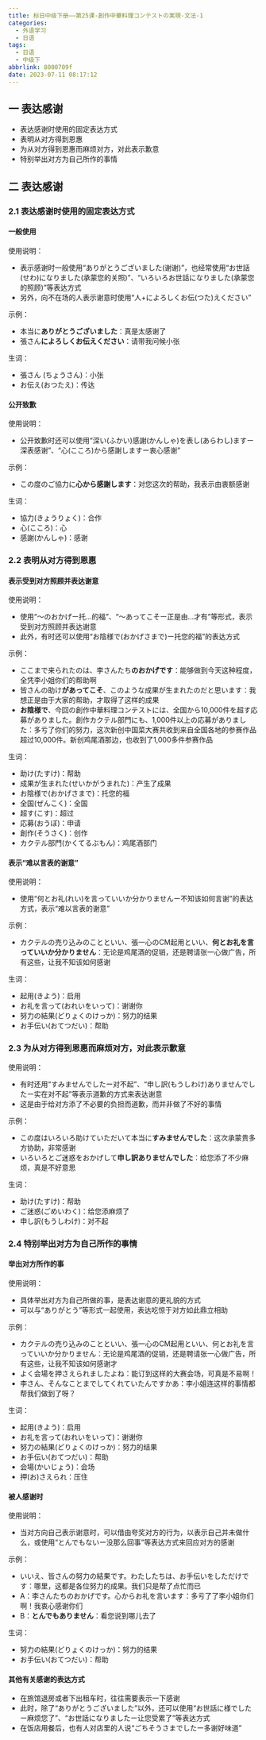 ```yaml
---
title: 标日中级下册——第25课-創作中華料理コンテストの実現-文法-1
categories:
  - 外语学习
  - 日语
tags:
  - 日语
  - 中级下
abbrlink: 8000709f
date: 2023-07-11 08:17:12
---
```

## 一 表达感谢

* 表达感谢时使用的固定表达方式
* 表明从对方得到恩惠
* 为从对方得到恩惠而麻烦对方，对此表示歉意
* 特别举出对方为自己所作的事情

<!--more-->

## 二 表达感谢

### 2.1 表达感谢时使用的固定表达方式

#### 一般使用

使用说明：

* 表示感谢时一般使用“ありがとうございました(谢谢)”，也经常使用“お世話(せわ)になりました(承蒙您的关照)”、“いろいろお世話になりました(承蒙您的照顾)”等表达方式
* 另外，向不在场的人表示谢意时使用“人+によろしくお伝(つた)えください”

示例：

* 本当に**ありがとうございました**：真是太感谢了
* 張さん**によろしくお伝えください**：请带我问候小张

生词：

* 張さん (ちょうさん)：小张
* お伝え(おつたえ)：传达

#### 公开致歉

使用说明：

* 公开致歉时还可以使用“深い(ふかい)感謝(かんしゃ)を表し(あらわし)ますー深表感谢”、“心(こころ)から感謝しますー衷心感谢”

示例：

* この度のご協力に**心から感謝します**：对您这次的帮助，我表示由衷额感谢

生词：

* 協力(きょうりょく)：合作
* 心(こころ)：心
* 感謝(かんしゃ)：感谢

### 2.2 表明从对方得到恩惠

#### 表示受到对方照顾并表达谢意

使用说明：

* 使用“～のおかげー托...的福”、“～あってこそー正是由...才有”等形式，表示受到对方照顾并表达谢意
* 此外，有时还可以使用“お陰様で(おかげさまで)ー托您的福”的表达方式

示例：

* ここまで来られたのは、李さんたち**のおかげです**：能够做到今天这种程度，全凭李小姐你们的帮助啊
* 皆さんの助け**があってこそ**、このような成果が生まれたのだと思います：我想正是由于大家的帮助，才取得了这样的成果
* **お陰様で**、今回の創作中華料理コンテストには、全国から10,000件を超す応募がありました。創作カクテル部門にも、1,000件以上の応募がありました：多亏了你们的努力，这次新创中国菜大赛共收到来自全国各地的参赛作品超过10,000件。新创鸡尾酒那边，也收到了1,000多件参赛作品

生词：

* 助け(たすけ)：帮助
* 成果が生まれた(せいかがうまれた)：产生了成果
* お陰様で(おかげさまで)：托您的福
* 全国(ぜんこく)：全国
* 超す(こす)：超过
* 応募(おうぼ)：申请
* 創作(そうさく)：创作
* カクテル部門(かくてるぶもん)：鸡尾酒部门

#### 表示“难以言表的谢意”

使用说明：

* 使用“何とお礼(れい)を言っていいか分かりませんー不知该如何言谢”的表达方式，表示“难以言表的谢意”

示例：

* カクテルの売り込みのことといい、張一心のCM起用といい、**何とお礼を言っていいか分かりません**：无论是鸡尾酒的促销，还是聘请张一心做广告，所有这些，让我不知该如何感谢

生词：

* 起用(きよう)：启用
* お礼を言って(おれいをいって)：谢谢你
* 努力の結果(どりょくのけっか)：努力的结果
* お手伝い(おてつだい)：帮助

### 2.3 为从对方得到恩惠而麻烦对方，对此表示歉意

使用说明：

* 有时还用“すみませんでしたー对不起”、“申し訳(もうしわけ)ありませんでしたー实在对不起”等表示道歉的方式来表达谢意
* 这是由于给对方添了不必要的负担而道歉，而并非做了不好的事情

示例：

* この度はいろいろ助けていただいて本当に**すみませんでした**：这次承蒙贵多方协助，非常感谢
* いろいろとご迷惑をおかげして**申し訳ありませんでした**：给您添了不少麻烦，真是不好意思

生词：

* 助け(たすけ)：帮助
* ご迷惑(ごめいわく)：给您添麻烦了
* 申し訳(もうしわけ)：对不起

### 2.4 特别举出对方为自己所作的事情

#### 举出对方所作的事

使用说明：

* 具体举出对方为自己所做的事，是表达谢意的更礼貌的方式
* 可以与“ありがとう”等形式一起使用，表达吃惊于对方如此鼎立相助

示例：

* カクテルの売り込みのことといい、張一心のCM起用といい、何とお礼を言っていいか分かりません：无论是鸡尾酒的促销，还是聘请张一心做广告，所有这些，让我不知该如何感谢才
* よく会場を押さえられましたよね：能订到这样的大赛会场，可真是不易啊！
* 李さん、そんなことまでしてくれていたんですかあ：李小姐连这样的事情都帮我们做到了呀？

生词：

* 起用(きよう)：启用
* お礼を言って(おれいをいって)：谢谢你
* 努力の結果(どりょくのけっか)：努力的结果
* お手伝い(おてつだい)：帮助
* 会場(かいじょう)：会场
* 押(お)さえられ：压住

####  被人感谢时

使用说明：

* 当对方向自己表示谢意时，可以借由夸奖对方的行为，以表示自己并未做什么，或使用“とんでもないー没那么回事”等表达方式来回应对方的感谢

示例：

* いいえ、皆さんの努力の結果です。わたしたちは、お手伝いをしただけです：哪里，这都是各位努力的成果。我们只是帮了点忙而已
* A：李さんたちのおかげです。心からお礼を言います：多亏了了李小姐你们啊！我衷心感谢你们
* B：**とんでもありません**：看您说到哪儿去了

生词：

* 努力の結果(どりょくのけっか)：努力的结果
* お手伝い(おてつだい)：帮助

#### 其他有关感谢的表达方式

* 在旅馆退房或者下出租车时，往往需要表示一下感谢
* 此时，除了“ありがとうございました”以外，还可以使用“お世話に様でしたー麻烦您了”、“お世話になりましたー让您受累了”等表达方式
* 在饭店用餐后，也有人对店里的人说“ごちそうさまでしたー多谢好味道”